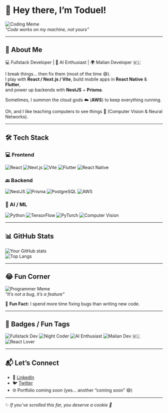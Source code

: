 # 👋 Hey there, I’m Toduel!  

![Coding Meme](https://i.imgur.com/LMc0Vq2.gif)  
*“Code works on my machine, not yours”*  

---

## 🚀 About Me  
💻 Fullstack Developer | 🤖 AI Enthusiast | 🌍 Malian Developer 🇲🇱  

I break things... then fix them (most of the time 😅).  
I play with **React / Next.js / Vite**, build mobile apps in **React Native** & **Flutter**,  
and power up backends with **NestJS** + **Prisma**.  

Sometimes, I summon the cloud gods ☁️ (**AWS**) to keep everything running.  

Oh, and I like teaching computers to see things 👀 (Computer Vision & Neural Networks).  

---

## 🛠️ Tech Stack  

### 💻 Frontend  
![React](https://img.shields.io/badge/React-61DAFB?style=for-the-badge&logo=react&logoColor=white)
![Next.js](https://img.shields.io/badge/Next.js-000000?style=for-the-badge&logo=next.js&logoColor=white)
![Vite](https://img.shields.io/badge/Vite-C4FCEF?style=for-the-badge&logo=vite&logoColor=black)
![Flutter](https://img.shields.io/badge/Flutter-02569B?style=for-the-badge&logo=flutter&logoColor=white)
![React Native](https://img.shields.io/badge/React_Native-61DAFB?style=for-the-badge&logo=react&logoColor=white)

### 🔙 Backend  
![NestJS](https://img.shields.io/badge/NestJS-E0234E?style=for-the-badge&logo=nestjs&logoColor=white)
![Prisma](https://img.shields.io/badge/Prisma-0C344B?style=for-the-badge&logo=prisma&logoColor=white)
![PostgreSQL](https://img.shields.io/badge/PostgreSQL-4169E1?style=for-the-badge&logo=postgresql&logoColor=white)
![AWS](https://img.shields.io/badge/AWS-FF9900?style=for-the-badge&logo=amazon-aws&logoColor=white)

### 🤖 AI / ML  
![Python](https://img.shields.io/badge/Python-3776AB?style=for-the-badge&logo=python&logoColor=white)
![TensorFlow](https://img.shields.io/badge/TensorFlow-FF6F00?style=for-the-badge&logo=tensorflow&logoColor=white)
![PyTorch](https://img.shields.io/badge/PyTorch-EE4C2C?style=for-the-badge&logo=pytorch&logoColor=white)
![Computer Vision](https://img.shields.io/badge/Computer_Vision-000000?style=for-the-badge&logo=opencv&logoColor=white)

---

## 📊 GitHub Stats  

![Your GitHub stats](https://github-readme-stats.vercel.app/api?username=Toduel&show_icons=true&theme=radical)  
![Top Langs](https://github-readme-stats.vercel.app/api/top-langs/?username=Toduel&layout=compact&theme=tokyonight)  

---

## 😂 Fun Corner  

![Programmer Meme](https://i.imgur.com/Cn9Rt3r.jpeg)  
*“It’s not a bug, it’s a feature”*  

📌 **Fun Fact:** I spend more time fixing bugs than writing new code.  

---

## 🎯 Badges / Fun Tags  

![Fullstack Dev](https://img.shields.io/badge/Fullstack-Developer-brightgreen?style=for-the-badge)
![Night Coder](https://img.shields.io/badge/Night-Coder-purple?style=for-the-badge)
![AI Enthusiast](https://img.shields.io/badge/AI-Enthusiast-orange?style=for-the-badge)
![Malian Dev 🇲🇱](https://img.shields.io/badge/Malian-Developer-red?style=for-the-badge)
![React Lover](https://img.shields.io/badge/React-Lover-blue?style=for-the-badge)

---

## 📬 Let’s Connect  
- 💼 [LinkedIn](https://www.linkedin.com/)  
- 🐦 [Twitter](https://twitter.com/)  
- 🌐 Portfolio coming soon (yes… another “coming soon” 😅)  

---

✨ *If you’ve scrolled this far, you deserve a cookie 🍪*  
